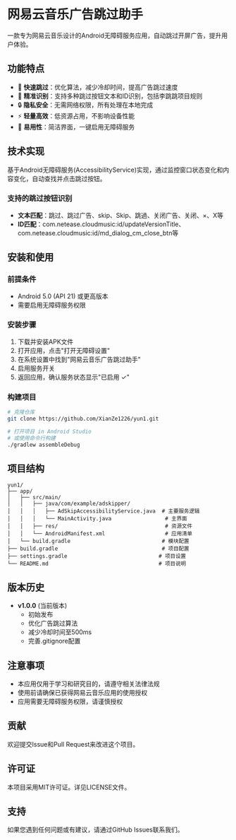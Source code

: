 # 网易云音乐广告跳过助手

一款专为网易云音乐设计的Android无障碍服务应用，自动跳过开屏广告，提升用户体验。

## 功能特点

- 🚀 **快速跳过**：优化算法，减少冷却时间，提高广告跳过速度
- 🎯 **精准识别**：支持多种跳过按钮文本和ID识别，包括李跳跳项目规则
- 🔒 **隐私安全**：无需网络权限，所有处理在本地完成
- ⚡ **轻量高效**：低资源占用，不影响设备性能
- 📱 **易用性**：简洁界面，一键启用无障碍服务

## 技术实现

基于Android无障碍服务(AccessibilityService)实现，通过监控窗口状态变化和内容变化，自动查找并点击跳过按钮。

### 支持的跳过按钮识别
- **文本匹配**：跳过、跳过广告、skip、Skip、跳過、关闭广告、关闭、×、X等
- **ID匹配**：com.netease.cloudmusic:id/updateVersionTitle、com.netease.cloudmusic:id/md_dialog_cm_close_btn等

## 安装和使用

### 前提条件
- Android 5.0 (API 21) 或更高版本
- 需要启用无障碍服务权限

### 安装步骤
1. 下载并安装APK文件
2. 打开应用，点击"打开无障碍设置"
3. 在系统设置中找到"网易云音乐广告跳过助手"
4. 启用服务开关
5. 返回应用，确认服务状态显示"已启用 ✓"

### 构建项目
```bash
# 克隆仓库
git clone https://github.com/XianZe1226/yun1.git

# 打开项目 in Android Studio
# 或使用命令行构建
./gradlew assembleDebug
```

## 项目结构

```
yun1/
├── app/
│   ├── src/main/
│   │   ├── java/com/example/adskipper/
│   │   │   ├── AdSkipAccessibilityService.java  # 主要服务逻辑
│   │   │   └── MainActivity.java                 # 主界面
│   │   ├── res/                                  # 资源文件
│   │   └── AndroidManifest.xml                   # 应用清单
│   └── build.gradle                             # 模块配置
├── build.gradle                                 # 项目配置
├── settings.gradle                             # 项目设置
└── README.md                                   # 项目说明
```

## 版本历史

- **v1.0.0** (当前版本)
  - 初始发布
  - 优化广告跳过算法
  - 减少冷却时间至500ms
  - 完善.gitignore配置

## 注意事项

- 本应用仅用于学习和研究目的，请遵守相关法律法规
- 使用前请确保已获得网易云音乐应用的使用授权
- 应用需要无障碍服务权限，请谨慎授权

## 贡献

欢迎提交Issue和Pull Request来改进这个项目。

## 许可证

本项目采用MIT许可证。详见LICENSE文件。

## 支持

如果您遇到任何问题或有建议，请通过GitHub Issues联系我们。
